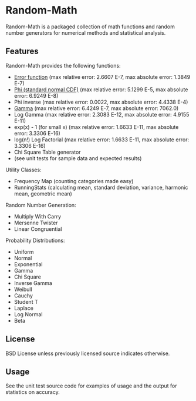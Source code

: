 Random-Math
============

Random-Math is a packaged collection of math functions and random number generators for numerical
methods and statistical analysis.

Features
--------

Random-Math provides the following functions:

- [Error function](http://en.wikipedia.org/wiki/Error_function) (max relative error: 2.6607 E-7, max absolute error: 1.3849 E-7)
- [Phi (standard normal CDF)](http://en.wikipedia.org/wiki/Cumulative_distribution_function) (max relative error: 5.1299 E-5, max absolute error: 6.9249 E-8)
- Phi inverse (max relative error: 0.0022, max absolute error: 4.4338 E-4)
- [Gamma](http://en.wikipedia.org/wiki/Gamma_function) (max relative error: 6.4249 E-7, max absolute error: 7062.0)
- Log Gamma (max relative error: 2.3083 E-12, max absolute error: 4.9155 E-11)
- exp(x) - 1 (for small x) (max relative error: 1.6633 E-11, max absolute error: 3.3306 E-16)
- log(n!) Log Factorial (max relative error: 1.6633 E-11, max absolute error: 3.3306 E-16)
- Chi Square Table generator
- (see unit tests for sample data and expected results)

Utility Classes:

- Frequency Map (counting categories made easy)
- RunningStats (calculating mean, standard deviation, variance, harmonic mean, geometric mean)

Random Number Generation:

- Multiply With Carry
- Mersenne Twister
- Linear Congruential

Probability Distributions:

- Uniform
- Normal
- Exponential
- Gamma
- Chi Square
- Inverse Gamma
- Weibull
- Cauchy
- Student T
- Laplace
- Log Normal
- Beta

License
-------

BSD License unless previously licensed source indicates otherwise.

Usage
-----

See the unit test source code for examples of usage and the output for statistics on accuracy.
